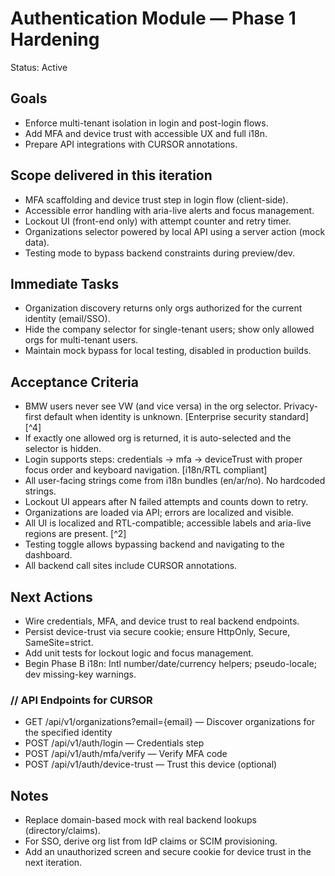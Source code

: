 # Authentication Module — Phase 1 Hardening

Status: Active

## Goals
- Enforce multi-tenant isolation in login and post-login flows.
- Add MFA and device trust with accessible UX and full i18n.
- Prepare API integrations with CURSOR annotations.

## Scope delivered in this iteration
- MFA scaffolding and device trust step in login flow (client-side).
- Accessible error handling with aria-live alerts and focus management.
- Lockout UI (front-end only) with attempt counter and retry timer.
- Organizations selector powered by local API using a server action (mock data).
- Testing mode to bypass backend constraints during preview/dev.

## Immediate Tasks
- Organization discovery returns only orgs authorized for the current identity (email/SSO).
- Hide the company selector for single-tenant users; show only allowed orgs for multi-tenant users.
- Maintain mock bypass for local testing, disabled in production builds.

## Acceptance Criteria
- BMW users never see VW (and vice versa) in the org selector. Privacy-first default when identity is unknown. [Enterprise security standard] [^4]
- If exactly one allowed org is returned, it is auto-selected and the selector is hidden.
- Login supports steps: credentials → mfa → deviceTrust with proper focus order and keyboard navigation. [i18n/RTL compliant]
- All user-facing strings come from i18n bundles (en/ar/no). No hardcoded strings.
- Lockout UI appears after N failed attempts and counts down to retry.
- Organizations are loaded via API; errors are localized and visible.
- All UI is localized and RTL-compatible; accessible labels and aria-live regions are present. [^2]
- Testing toggle allows bypassing backend and navigating to the dashboard.
- All backend call sites include CURSOR annotations.

## Next Actions
- Wire credentials, MFA, and device trust to real backend endpoints.
- Persist device-trust via secure cookie; ensure HttpOnly, Secure, SameSite=strict.
- Add unit tests for lockout logic and focus management.
- Begin Phase B i18n: Intl number/date/currency helpers; pseudo-locale; dev missing-key warnings.

### // API Endpoints for CURSOR
- GET /api/v1/organizations?email={email} — Discover organizations for the specified identity
- POST /api/v1/auth/login — Credentials step
- POST /api/v1/auth/mfa/verify — Verify MFA code
- POST /api/v1/auth/device-trust — Trust this device (optional)

## Notes
- Replace domain-based mock with real backend lookups (directory/claims).
- For SSO, derive org list from IdP claims or SCIM provisioning.
- Add an unauthorized screen and secure cookie for device trust in the next iteration.
